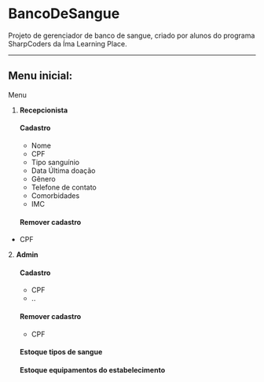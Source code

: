 
# BancoDeSangue
Projeto de gerenciador de banco de sangue, criado por alunos do programa SharpCoders da Íma Learning Place.
___

<h2>Menu inicial:</h2>

Menu
  1. <b>Recepcionista</b>
<ul> <h4>Cadastro</h4>
      <ul><li>Nome</li>
      <li>CPF</li>
      <li>Tipo sanguínio</li>
      <li>Data Última doação</li>
      <li>Gênero</li>
      <li>Telefone de contato</li>
      <li>Comorbidades</li>
      <li>IMC</li></ul>
	 </ul>
     <ul><h4>Remover cadastro</h4>
	      <li>CPF</li></ul>
      </ul>
  2. <b>Admin</b>
<ul> <h4>Cadastro</h4>
      <ul><li>CPF</li>
		      <li>..</li></ul>
	 </ul>
     <ul><h4>Remover cadastro</h4>
	      <ul><li>CPF</li></ul></ul>
      </ul>
      <ul><h4>Estoque tipos de sangue</h4></ul>
      <ul><h4>Estoque equipamentos do estabelecimento</h4></ul>
      </ul>
